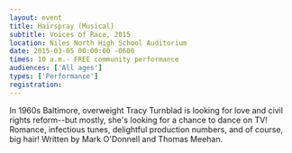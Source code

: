 ```yaml
---
layout: event
title: Hairspray (Musical)
subtitle: Voices of Race, 2015
location: Niles North High School Auditorium
date: 2015-03-05 00:00:00 -0600
times: 10 a.m.- FREE community performance
audiences: ['All ages']
types: ['Performance']
registration:
---
```

In 1960s Baltimore, overweight Tracy Turnblad is looking for love and civil rights reform--but mostly, she's looking for a chance to dance on TV! Romance, infectious tunes, delightful production numbers, and of course, big hair! Written by Mark O'Donnell and Thomas Meehan.
